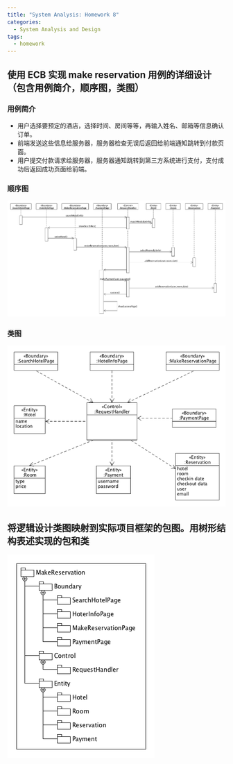 ```yaml
---
title: "System Analysis: Homework 8"
categories:
  - System Analysis and Design
tags:
  - homework
---
```


## 使用 ECB 实现 make reservation 用例的详细设计（包含用例简介，顺序图，类图）

### 用例简介

* 用户选择要预定的酒店，选择时间、房间等等，再输入姓名、邮箱等信息确认订单。
* 前端发送这些信息给服务器，服务器检查无误后返回给前端通知跳转到付款页面。
* 用户提交付款请求给服务器，服务器通知跳转到第三方系统进行支付，支付成功后返回成功页面给前端。

### 顺序图

![sequence](/assets/images/system_analysis/hw8_sequence.png)

### 类图

![class](/assets/images/system_analysis/hw8_class.png)

## 将逻辑设计类图映射到实际项目框架的包图。用树形结构表述实现的包和类

![tree](/assets/images/system_analysis/hw8_tree.png)

